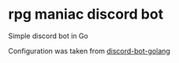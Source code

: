 # rpg maniac discord bot
Simple discord bot in Go
 
Configuration was taken from [discord-bot-golang](https://github.com/Rahulkumar2002/discord-bot-golang)